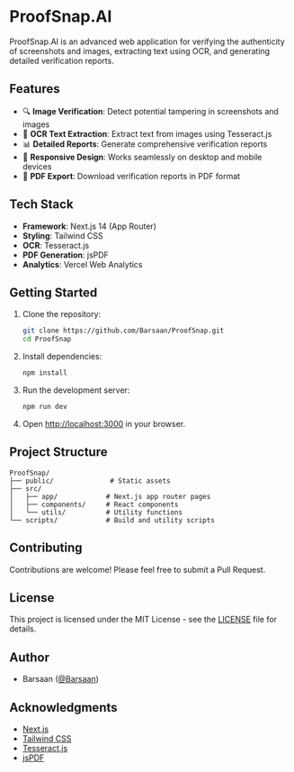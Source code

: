# ProofSnap.AI

ProofSnap.AI is an advanced web application for verifying the authenticity of screenshots and images, extracting text using OCR, and generating detailed verification reports.

## Features

- 🔍 **Image Verification**: Detect potential tampering in screenshots and images
- 📝 **OCR Text Extraction**: Extract text from images using Tesseract.js
- 📊 **Detailed Reports**: Generate comprehensive verification reports
- 📱 **Responsive Design**: Works seamlessly on desktop and mobile devices
- 📄 **PDF Export**: Download verification reports in PDF format

## Tech Stack

- **Framework**: Next.js 14 (App Router)
- **Styling**: Tailwind CSS
- **OCR**: Tesseract.js
- **PDF Generation**: jsPDF
- **Analytics**: Vercel Web Analytics

## Getting Started

1. Clone the repository:
   ```bash
   git clone https://github.com/Barsaan/ProofSnap.git
   cd ProofSnap
   ```

2. Install dependencies:
   ```bash
   npm install
   ```

3. Run the development server:
   ```bash
   npm run dev
   ```

4. Open [http://localhost:3000](http://localhost:3000) in your browser.

## Project Structure

```
ProofSnap/
├── public/              # Static assets
├── src/
│   ├── app/            # Next.js app router pages
│   ├── components/     # React components
│   └── utils/          # Utility functions
└── scripts/            # Build and utility scripts
```

## Contributing

Contributions are welcome! Please feel free to submit a Pull Request.

## License

This project is licensed under the MIT License - see the [LICENSE](LICENSE) file for details.

## Author

- Barsaan ([@Barsaan](https://github.com/Barsaan))

## Acknowledgments

- [Next.js](https://nextjs.org/)
- [Tailwind CSS](https://tailwindcss.com/)
- [Tesseract.js](https://github.com/naptha/tesseract.js)
- [jsPDF](https://github.com/MrRio/jsPDF)
